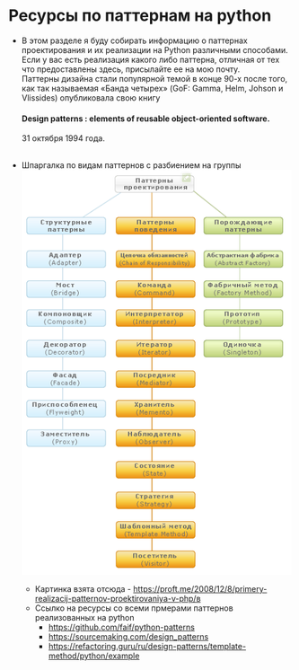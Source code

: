 # Ресурсы по паттернам на python 
* В этом разделе я буду собирать информацию о паттернах проектирования и их реализации
  на Python различными способами. Если у вас есть реализация какого либо паттерна, 
  отличная от тех что предоставлены здесь, присылайте ее на мою почту.<br>
  Паттерны дизайна стали популярной темой в конце 90-х после того, как так называемая 
  «Банда четырех» (GoF: Gamma, Helm, Johson и Vlissides) опубликовала свою книгу 
  #### Design patterns : elements of reusable object-oriented software.
  31 октября 1994 года. <br><br>
  
* Шпаргалка по видам паттернов с разбиением на группы  
![Список паттернов](patterns.png)  
  * Картинка взята отсюда - https://proft.me/2008/12/8/primery-realizacij-patternov-proektirovaniya-v-php/в
  * Ссылко на ресурсы со всеми прмерами паттернов реализованных на python  
    * https://github.com/faif/python-patterns  
    * https://sourcemaking.com/design_patterns
    * https://refactoring.guru/ru/design-patterns/template-method/python/example